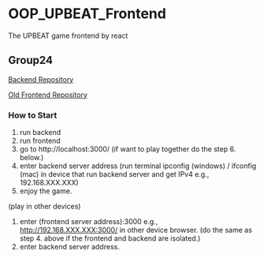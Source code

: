 # OOP_UPBEAT_Frontend
The UPBEAT game frontend by react

## Group24

[Backend Repository](https://github.com/JameSs-66/OOP_UPBEAT_Backend)

[Old Frontend Repository](https://github.com/Unlxii/UPBEAT_Frontend)

### How to Start
1. run backend
2. run frontend
3. go to http://localhost:3000/ (if want to play together do the step 6. below.)
4. enter backend server address (run terminal ipconfig (windows) / ifconfig (mac) in device that run backend server and get IPv4 e.g., 192.168.XXX.XXX)
5. enjoy the game.
   
(play in other devices)
1. enter (frontend server address):3000 e.g., http://192.168.XXX.XXX:3000/ in other device browser. (do the same as step 4. above if the frontend and backend are isolated.)
2. enter backend server address. 


